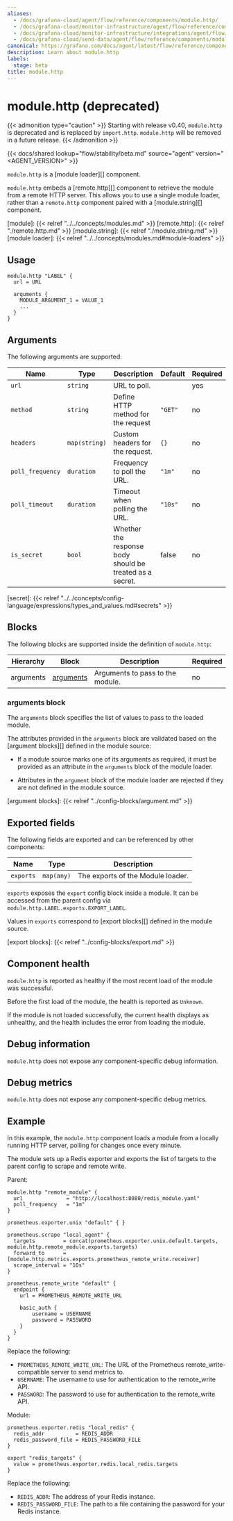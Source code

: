 ```yaml
---
aliases:
  - /docs/grafana-cloud/agent/flow/reference/components/module.http/
  - /docs/grafana-cloud/monitor-infrastructure/agent/flow/reference/components/module.http/
  - /docs/grafana-cloud/monitor-infrastructure/integrations/agent/flow/reference/components/module.http/
  - /docs/grafana-cloud/send-data/agent/flow/reference/components/module.http/
canonical: https://grafana.com/docs/agent/latest/flow/reference/components/module.http/
description: Learn about module.http
labels:
  stage: beta
title: module.http
---
```


# module.http (deprecated)

{{< admonition type="caution" >}}
Starting with release v0.40, `module.http` is deprecated and is replaced by `import.http`.
`module.http` will be removed in a future release.
{{< /admonition >}}

{{< docs/shared lookup="flow/stability/beta.md" source="agent" version="<AGENT_VERSION>" >}}

`module.http` is a [module loader][] component.

`module.http` embeds a [remote.http][] component to retrieve the module from a remote
HTTP server. This allows you to use a single module loader, rather than a `remote.http`
component paired with a [module.string][] component.

[module]: {{< relref "../../concepts/modules.md" >}}
[remote.http]: {{< relref "./remote.http.md" >}}
[module.string]: {{< relref "./module.string.md" >}}
[module loader]: {{< relref "../../concepts/modules.md#module-loaders" >}}

## Usage

```river
module.http "LABEL" {
  url = URL

  arguments {
    MODULE_ARGUMENT_1 = VALUE_1
    ...
  }
}
```

## Arguments

The following arguments are supported:

| Name             | Type          | Description                                              | Default | Required |
| ---------------- | ------------- | -------------------------------------------------------- | ------- | -------- |
| `url`            | `string`      | URL to poll.                                             |         | yes      |
| `method`         | `string`      | Define HTTP method for the request                       | `"GET"` | no       |
| `headers`        | `map(string)` | Custom headers for the request.                          | `{}`    | no       |
| `poll_frequency` | `duration`    | Frequency to poll the URL.                               | `"1m"`  | no       |
| `poll_timeout`   | `duration`    | Timeout when polling the URL.                            | `"10s"` | no       |
| `is_secret`      | `bool`        | Whether the response body should be treated as a secret. | false   | no       |

[secret]: {{< relref "../../concepts/config-language/expressions/types_and_values.md#secrets" >}}

## Blocks

The following blocks are supported inside the definition of `module.http`:

| Hierarchy | Block         | Description                      | Required |
| --------- | ------------- | -------------------------------- | -------- |
| arguments | [arguments][] | Arguments to pass to the module. | no       |

[arguments]: #arguments-block

### arguments block

The `arguments` block specifies the list of values to pass to the loaded
module.

The attributes provided in the `arguments` block are validated based on the
[argument blocks][] defined in the module source:

- If a module source marks one of its arguments as required, it must be
  provided as an attribute in the `arguments` block of the module loader.

- Attributes in the `argument` block of the module loader are rejected if
  they are not defined in the module source.

[argument blocks]: {{< relref "../config-blocks/argument.md" >}}

## Exported fields

The following fields are exported and can be referenced by other components:

| Name      | Type       | Description                       |
| --------- | ---------- | --------------------------------- |
| `exports` | `map(any)` | The exports of the Module loader. |

`exports` exposes the `export` config block inside a module. It can be accessed
from the parent config via `module.http.LABEL.exports.EXPORT_LABEL`.

Values in `exports` correspond to [export blocks][] defined in the module
source.

[export blocks]: {{< relref "../config-blocks/export.md" >}}

## Component health

`module.http` is reported as healthy if the most recent load of the module was
successful.

Before the first load of the module, the health is reported as `Unknown`.

If the module is not loaded successfully, the current health displays as
unhealthy, and the health includes the error from loading the module.

## Debug information

`module.http` does not expose any component-specific debug information.

## Debug metrics

`module.http` does not expose any component-specific debug metrics.

## Example

In this example, the `module.http` component loads a module from a locally running
HTTP server, polling for changes once every minute.

The module sets up a Redis exporter and exports the list of targets to the parent config to scrape
and remote write.

Parent:

```river
module.http "remote_module" {
  url              = "http://localhost:8080/redis_module.yaml"
  poll_frequency   = "1m"
}

prometheus.exporter.unix "default" { }

prometheus.scrape "local_agent" {
  targets         = concat(prometheus.exporter.unix.default.targets, module.http.remote_module.exports.targets)
  forward_to      = [module.http.metrics.exports.prometheus_remote_write.receiver]
  scrape_interval = "10s"
}

prometheus.remote_write "default" {
  endpoint {
    url = PROMETHEUS_REMOTE_WRITE_URL

    basic_auth {
        username = USERNAME
        password = PASSWORD
    }
  }
}
```

Replace the following:

- `PROMETHEUS_REMOTE_WRITE_URL`: The URL of the Prometheus remote_write-compatible server to send metrics to.
- `USERNAME`: The username to use for authentication to the remote_write API.
- `PASSWORD`: The password to use for authentication to the remote_write API.

Module:

```river
prometheus.exporter.redis "local_redis" {
  redis_addr          = REDIS_ADDR
  redis_password_file = REDIS_PASSWORD_FILE
}

export "redis_targets" {
  value = prometheus.exporter.redis.local_redis.targets
}
```

Replace the following:

- `REDIS_ADDR`: The address of your Redis instance.
- `REDIS_PASSWORD_FILE`: The path to a file containing the password for your Redis instance.
